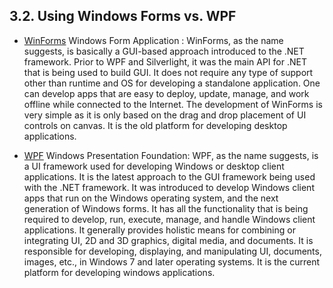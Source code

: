 ## 3.2. Using Windows Forms vs. WPF
* [WinForms](https://www.guru99.com/c-sharp-windows-forms-application.html)  Windows Form Application : WinForms, as the name suggests, is basically a GUI-based approach introduced to the .NET framework. Prior to WPF and Silverlight, it was the main API for .NET that is being used to build GUI. It does not require any type of support other than runtime and OS for developing a standalone application. 
One can develop apps that are easy to deploy, update, manage, and work offline while connected to the Internet. The development of WinForms is very simple as it is only based on the drag and drop placement of UI controls on canvas. It is the old platform for developing desktop applications.  


* [WPF](https://wpf-tutorial.com/) Windows Presentation Foundation: WPF, as the name suggests, is a UI framework used for developing Windows or desktop client applications. It is the latest approach to the GUI framework being used with the .NET framework. It was introduced to develop Windows client apps that run on the Windows operating system, and the next generation of Windows forms. It has all the functionality that is being required to develop, run, execute, manage, and handle Windows client applications. 
It generally provides holistic means for combining or integrating UI, 2D and 3D graphics, digital media, and documents. It is responsible for developing, displaying, and manipulating UI, documents, images, etc., in Windows 7 and later operating systems. It is the current platform for developing windows applications.  